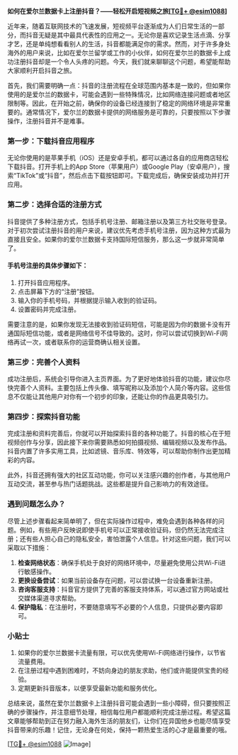 **如何在爱尔兰数据卡上注册抖音？——轻松开启短视频之旅[[TG💪+ @esim1088](https://t.me/s/esim1088)]**

近年来，随着互联网技术的飞速发展，短视频平台逐渐成为人们日常生活的一部分，而抖音无疑是其中最具代表性的应用之一。无论你是喜欢记录生活点滴、分享才艺，还是单纯想看看别人的生活，抖音都能满足你的需求。然而，对于许多身处海外的用户来说，比如在爱尔兰留学或工作的小伙伴，如何在爱尔兰的数据卡上成功注册抖音却是一个令人头疼的问题。今天，我们就来聊聊这个问题，希望能帮助大家顺利开启抖音之旅。

首先，我们需要明确一点：抖音的注册流程在全球范围内基本是一致的，但如果你使用的是爱尔兰的数据卡，可能会遇到一些特殊情况，比如网络连接问题或者地区限制等。因此，在开始之前，确保你的设备已经连接到了稳定的网络环境是非常重要的。通常情况下，爱尔兰的数据卡提供的网络服务是可靠的，只要按照以下步骤操作，注册抖音并不是难事。

### 第一步：下载抖音应用程序

无论你使用的是苹果手机（iOS）还是安卓手机，都可以通过各自的应用商店轻松下载抖音。打开手机上的App Store（苹果用户）或Google Play（安卓用户），搜索“TikTok”或“抖音”，然后点击下载按钮即可。下载完成后，确保安装成功并打开应用。

### 第二步：选择合适的注册方式

抖音提供了多种注册方式，包括手机号注册、邮箱注册以及第三方社交账号登录。对于初次尝试注册抖音的用户来说，建议优先考虑手机号注册，因为这种方式最为直接且安全。如果你的爱尔兰数据卡支持国际短信服务，那么这一步就非常简单了。

#### 手机号注册的具体步骤如下：

1. 打开抖音应用程序。
2. 点击屏幕下方的“注册”按钮。
3. 输入你的手机号码，并根据提示输入收到的验证码。
4. 设置密码并完成注册。

需要注意的是，如果你发现无法接收到验证码短信，可能是因为你的数据卡没有开通国际短信功能，或者是网络信号不佳导致的。这时，你可以尝试切换到Wi-Fi网络再试一次，或者联系你的运营商确认相关设置。

### 第三步：完善个人资料

成功注册后，系统会引导你进入主页界面。为了更好地体验抖音的功能，建议你尽快完善个人资料。主要包括上传头像、填写昵称以及添加个人简介等内容。这些信息不仅能让其他用户对你有一个初步的印象，还能让你的作品更具吸引力。

### 第四步：探索抖音功能

完成注册和资料完善后，你就可以开始探索抖音的各种功能了。抖音的核心在于短视频创作与分享，因此接下来你需要熟悉如何拍摄视频、编辑视频以及发布作品。抖音内置了许多实用工具，比如滤镜、音乐库、特效等，可以帮助你制作出更加精彩的内容。

此外，抖音还拥有强大的社区互动功能，你可以关注感兴趣的创作者，与其他用户互动交流，甚至参与热门话题挑战。这些都是提升自己影响力的有效途径。

### 遇到问题怎么办？

尽管上述步骤看起来简单明了，但在实际操作过程中，难免会遇到各种各样的问题。例如，有些用户反映说即使手机号可以正常接收验证码，但仍然无法完成注册；还有些人担心自己的隐私安全，害怕泄露个人信息。针对这些问题，我们可以采取以下措施：

1. **检查网络状态**：确保手机处于良好的网络环境中，尽量避免使用公共Wi-Fi进行敏感操作。
2. **更换设备尝试**：如果当前设备存在问题，可以尝试换一台设备重新注册。
3. **咨询客服支持**：抖音官方提供了完善的客服支持体系，可以通过官方网站或社交媒体渠道寻求帮助。
4. **保护隐私**：在注册时，不要随意填写不必要的个人信息，只提供必要内容即可。

### 小贴士

1. 如果你的爱尔兰数据卡流量有限，可以优先使用Wi-Fi网络进行操作，以节省流量费用。
2. 在注册过程中遇到困难时，不妨向身边的朋友求助，他们或许能提供宝贵的经验。
3. 定期更新抖音版本，以便享受最新功能和服务优化。

总结来说，虽然在爱尔兰数据卡上注册抖音可能会遇到一些小障碍，但只要按照正确的步骤操作，并注意细节处理，相信每位用户都能顺利完成注册过程。希望这篇文章能够帮助到正在努力融入海外生活的朋友们，让你们在异国他乡也能尽情享受抖音带来的乐趣！记住，无论身在何处，保持一颗热爱生活的心才是最重要的哦。

[[TG💪+ @esim1088](https://t.me/s/esim1088) ![Image](https://i.postimg.cc/4NQfJmqS/Snipaste-2025-05-13-00-14-12.png)]